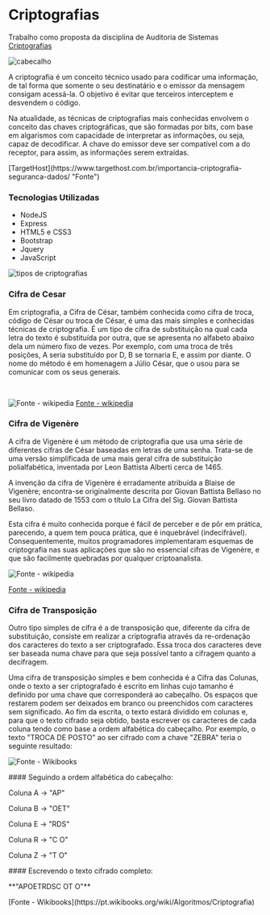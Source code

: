 # Criptografias
Trabalho como proposta da disciplina de Auditoria de Sistemas
[Criptografias](https://criptografias.herokuapp.com/ "Clique e acesse agora!")

![cabecalho](https://github.com/JhonatanNobreBarboza/Criptografias/blob/master/imgLayout.PNG)</br>

<p>A criptografia é um conceito técnico usado para codificar uma informação, de tal forma que somente o seu destinatário e o emissor da mensagem consigam acessá-la. O objetivo é evitar que terceiros interceptem e desvendem o código.</p>

<p>Na atualidade, as técnicas de criptografias mais conhecidas envolvem o conceito das chaves criptográficas, que são formadas por bits, com base em algarismos com capacidade de interpretar as informações, ou seja, capaz de decodificar. A chave do emissor deve ser compatível com a do receptor, para assim, as informações serem extraídas.</p>

<p>[TargetHost](https://www.targethost.com.br/importancia-criptografia-seguranca-dados/ "Fonte")</p>

### Tecnologias Utilizadas

- NodeJS
- Express
- HTML5 e CSS3
- Bootstrap
- Jquery
- JavaScript

![tipos de criptografias](https://github.com/JhonatanNobreBarboza/Criptografias/blob/master/tiposCriptografias.PNG)

### Cifra de Cesar
<p>Em criptografia, a Cifra de César, também conhecida como cifra de troca, código de César ou troca de César, é uma das mais simples e conhecidas técnicas de criptografia. É um tipo de cifra de substituição na qual cada letra do texto é substituída por outra, que se apresenta no alfabeto abaixo dela um número fixo de vezes. Por exemplo, com uma troca de três posições, A seria substituído por D, B se tornaria E, e assim por diante. O nome do método é em homenagem a Júlio César, que o usou para se comunicar com os seus generais.</p>
<br/>

![Fonte - wikipedia](https://github.com/JhonatanNobreBarboza/Criptografias/blob/master/esquemaCesar.png)
[Fonte - wikipedia](https://pt.wikipedia.org/wiki/Cifra_de_C%C3%A9sar)


### Cifra de Vigenère

<p>A cifra de Vigenère é um método de criptografia que usa uma série de diferentes cifras de César baseadas em letras de uma senha. Trata-se de uma versão simplificada de uma mais geral cifra de substituição polialfabética, inventada por Leon Battista Alberti cerca de 1465.</p>

<p>A invenção da cifra de Vigenère é erradamente atribuída a Blaise de Vigenère; encontra-se originalmente descrita por Giovan Battista Bellaso no seu livro datado de 1553 com o título La Cifra del Sig. Giovan Battista Bellaso.</p>

<p>Esta cifra é muito conhecida porque é fácil de perceber e de pôr em prática, parecendo, a quem tem pouca prática, que é inquebrável (indecifrável). Consequentemente, muitos programadores implementaram esquemas de criptografia nas suas aplicações que são no essencial cifras de Vigenère, e que são facilmente quebradas por qualquer criptoanalista.</p>

![Fonte - wikipedia](https://github.com/JhonatanNobreBarboza/Criptografias/blob/master/tabulaRetaVigenere.png)

[Fonte - wikipedia](https://pt.wikipedia.org/wiki/Cifra_de_Vigen%C3%A8re)

### Cifra de Transposição

<p>Outro tipo simples de cifra é a de transposição que, diferente da cifra de substituição, consiste em realizar a criptografia através da re-ordenação dos caracteres do texto a ser criptografado. Essa troca dos caracteres deve ser baseada numa chave para que seja possível tanto a cifragem quanto a decifragem.</p>

<p>Uma cifra de transposição simples e bem conhecida é a Cifra das Colunas, onde o texto a ser criptografado é escrito em linhas cujo tamanho é definido por uma chave que corresponderá ao cabeçalho. Os espaços que restarem podem ser deixados em branco ou preenchidos com caracteres sem significado. Ao fim da escrita, o texto estará dividido em colunas e, para que o texto cifrado seja obtido, basta escrever os caracteres de cada coluna tendo como base a ordem alfabética do cabeçalho. Por exemplo, o texto "TROCA DE POSTO" ao ser cifrado com a chave "ZEBRA" teria o seguinte resultado:</>
  
  ![Fonte - Wikibooks](https://github.com/JhonatanNobreBarboza/Criptografias/blob/master/transposicao.PNG)
  
<p>#### Seguindo a ordem alfabética do cabeçalho:</p>

<p>Coluna A -> "AP"</p>

<p>Coluna B -> "OET"</p>

<p>Coluna E -> "RDS"</p>

<p>Coluna R -> "C O"</p>

<p>Coluna Z -> "T O"</p>

<p>#### Escrevendo o texto cifrado completo:</p>

<p>**"APOETRDSC OT O"**</p>
 [Fonte - Wikibooks](https://pt.wikibooks.org/wiki/Algoritmos/Criptografia)
